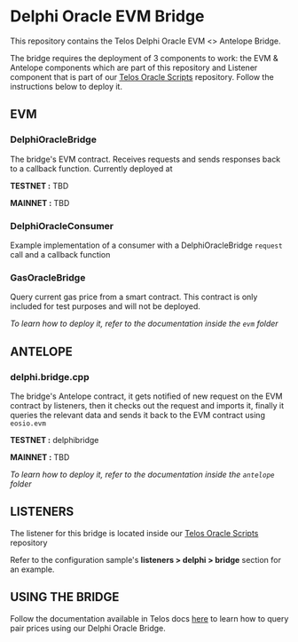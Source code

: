 # Delphi Oracle EVM Bridge

This repository contains the Telos Delphi Oracle EVM <> Antelope Bridge.

The bridge requires the deployment of 3 components to work: the EVM & Antelope components which are part of this repository and Listener component that is part of our [Telos Oracle Scripts](https://github.com/telosnetwork/telos-oracle-scripts) repository. Follow the instructions below to deploy it.

## EVM

### DelphiOracleBridge

The bridge's EVM contract. Receives requests and sends responses back to a callback function. Currently deployed at

**TESTNET :** TBD

**MAINNET :** TBD

### DelphiOracleConsumer

Example implementation of a consumer with a DelphiOracleBridge `request` call and a callback function

### GasOracleBridge

Query current gas price from a smart contract. This contract is only included for test purposes and will not be deployed.

_To learn how to deploy it, refer to the documentation inside the `evm` folder_

## ANTELOPE

### delphi.bridge.cpp

The bridge's Antelope contract, it gets notified of new request on the EVM contract by listeners, then it checks out the request and imports it, finally it queries the relevant data and sends it back to the EVM contract using `eosio.evm`

**TESTNET :** delphibridge

**MAINNET :** TBD

_To learn how to deploy it, refer to the documentation inside the `antelope` folder_

## LISTENERS

The listener for this bridge is located inside our [Telos Oracle Scripts](https://github.com/telosnetwork/telos-oracle-scripts) repository

Refer to the configuration sample's **listeners > delphi > bridge** section for an example.

## USING THE BRIDGE

Follow the documentation available in Telos docs [here]() to learn how to query pair prices using our Delphi Oracle Bridge.
